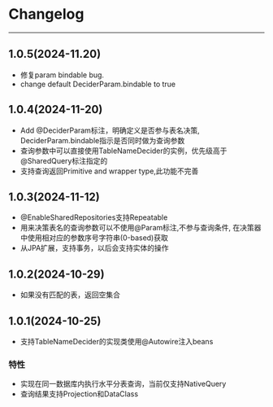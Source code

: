 # Changelog

-------------------------------------------------------------------------------------------------------------

## 1.0.5(2024-11.20)

* 修复param bindable bug.
* change default DeciderParam.bindable to true

## 1.0.4(2024-11-20)

* Add @DeciderParam标注，明确定义是否参与表名决策, DeciderParam.bindable指示是否同时做为查询参数
* 查询参数中可以直接使用TableNameDecider的实例，优先级高于@SharedQuery标注指定的
* 支持查询返回Primitive and wrapper type,此功能不完善


## 1.0.3(2024-11-12)

* @EnableSharedRepositories支持Repeatable
* 用来决策表名的查询参数可以不使用@Param标注,不参与查询条件, 在决策器中使用相对应的参数序号字符串(0-based)获取
* 从JPA扩展，支持事务，以后会支持实体的操作

## 1.0.2(2024-10-29)

* 如果没有匹配的表，返回空集合

## 1.0.1(2024-10-25)

* 支持TableNameDecider的实现类使用@Autowire注入beans

### 特性

* 实现在同一数据库内执行水平分表查询，当前仅支持NativeQuery
* 查询结果支持Projection和DataClass
